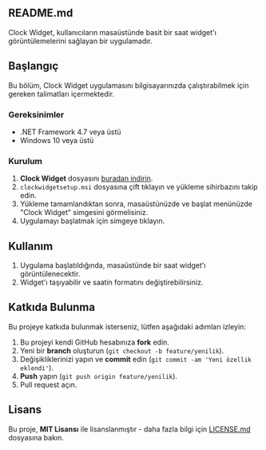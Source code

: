 ## README.md

Clock Widget, kullanıcıların masaüstünde basit bir saat widget'ı görüntülemelerini sağlayan bir uygulamadır.

## Başlangıç

Bu bölüm, Clock Widget uygulamasını bilgisayarınızda çalıştırabilmek için gereken talimatları içermektedir.

### Gereksinimler

- .NET Framework 4.7 veya üstü
- Windows 10 veya üstü

### Kurulum

1. **Clock Widget** dosyasını [buradan indirin](https://github.com/Clock-Widget/Clock-Widget/releases). 
2. `clockwidgetsetup.msi` dosyasına çift tıklayın ve yükleme sihirbazını takip edin.
3. Yükleme tamamlandıktan sonra, masaüstünüzde ve başlat menünüzde "Clock Widget" simgesini görmelisiniz.
4. Uygulamayı başlatmak için simgeye tıklayın.

## Kullanım

1. Uygulama başlatıldığında, masaüstünde bir saat widget'ı görüntülenecektir.
2. Widget'ı taşıyabilir ve saatin formatını değiştirebilirsiniz.

## Katkıda Bulunma

Bu projeye katkıda bulunmak isterseniz, lütfen aşağıdaki adımları izleyin:

1. Bu projeyi kendi GitHub hesabınıza **fork** edin.
2. Yeni bir **branch** oluşturun (`git checkout -b feature/yenilik`).
3. Değişikliklerinizi yapın ve **commit** edin (`git commit -am 'Yeni özellik eklendi'`).
4. **Push** yapın (`git push origin feature/yenilik`).
5. Pull request açın.

## Lisans

Bu proje, **MIT Lisansı** ile lisanslanmıştır - daha fazla bilgi için [LICENSE.md](https://github.com/Clock-Widget/Clock-Widget/blob/main/LICENSE.md) dosyasına bakın.
